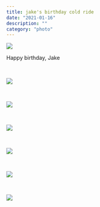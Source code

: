 ```yaml
---
title: jake's birthday cold ride
date: "2021-01-16"
description: ""
category: "photo"
---
```


![ ](https://sosphotoblog.s3.us-east-2.amazonaws.com/blog/2021/2021-01-16/jakebday-1.jpg)

Happy birthday, Jake

&nbsp;

![ ](https://sosphotoblog.s3.us-east-2.amazonaws.com/blog/2021/2021-01-16/jakebday-2.jpg)

&nbsp;

![ ](https://sosphotoblog.s3.us-east-2.amazonaws.com/blog/2021/2021-01-16/jakebday-3.jpg)

&nbsp;

![ ](https://sosphotoblog.s3.us-east-2.amazonaws.com/blog/2021/2021-01-16/jakebday-4.jpg)

&nbsp;

![ ](https://sosphotoblog.s3.us-east-2.amazonaws.com/blog/2021/2021-01-16/jakebday-5.jpg)

&nbsp;

![ ](https://sosphotoblog.s3.us-east-2.amazonaws.com/blog/2021/2021-01-16/jakebday-6.jpg)

&nbsp;

![ ](https://sosphotoblog.s3.us-east-2.amazonaws.com/blog/2021/2021-01-16/jakebday-9.jpg)
